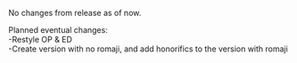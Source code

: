 No changes from release as of now.

Planned eventual changes:  
-Restyle OP & ED  
-Create version with no romaji, and add honorifics to the version with romaji
